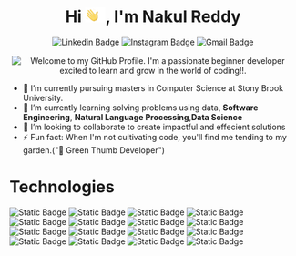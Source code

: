 <h1 align="center">
    Hi <img src='./Assets/wave.gif' height='26' alt='there'>, I'm Nakul Reddy
</h1>

<div align="center">
  
[![Linkedin Badge](https://img.shields.io/badge/-nakulmanne-blue?style=flat-square&logo=Linkedin&logoColor=white&link=https://www.linkedin.com/in/nakul-reddy-manne)](https://www.linkedin.com/in/nakul-reddy-manne)
[![Instagram Badge](https://img.shields.io/badge/-nakulmanne-purple?style=flat-square&logo=instagram&logoColor=white&link=https://instagram.com/nakul_manne/)](https://instagram.com/nakul_manne)
[![Gmail Badge](https://img.shields.io/badge/-nakulreddymanne@gmail.com-c14438?style=flat-square&logo=Gmail&logoColor=white&link=mailto:nakulreddymanne@gmail.com)](mailto:nakulreddymanne@gmail.com)

</div>


<p align='center' style='margin: 16px 4px 8px;'>
    <img src="https://readme-typing-svg.herokuapp.com?font=Fira+Code&pause=1000&color=54A6FF&center=true&vCenter=true&multiline=true&width=710&height=70&lines=Welcome+to+my+GitHub+Profile;I'm+a+passionate+developer+excited+to+code!!" alt="Welcome to my GitHub Profile. I'm a passionate beginner developer excited to learn and grow in the world of coding!!." />
</p>


- 🔭 I’m currently pursuing masters in Computer Science at Stony Brook University.
- 💬 I’m currently learning solving problems using data, **Software Engineering**, **Natural Language Processing**,**Data Science**
- 👯 I’m looking to collaborate to create impactful and effecient solutions 
- ⚡ Fun fact: When I'm not cultivating code, you'll find me tending to my garden.("🌱 Green Thumb Developer")
<h1>Technologies</h1>

![Static Badge](https://img.shields.io/badge/C-darkgreen)
![Static Badge](https://img.shields.io/badge/SQL-pink)
![Static Badge](https://img.shields.io/badge/python-yellow)
![Static Badge](https://img.shields.io/badge/Tensorflow-black)
![Static Badge](https://img.shields.io/badge/SkLearn-meroon)
![Static Badge](https://img.shields.io/badge/HTML-violet)
![Static Badge](https://img.shields.io/badge/CSS-indigo)
![Static Badge](https://img.shields.io/badge/JavaScript-orange)
![Static Badge](https://img.shields.io/badge/react-red)
![Static Badge](https://img.shields.io/badge/Dash-green)
![Static Badge](https://img.shields.io/badge/Flask-grey)
![Static Badge](https://img.shields.io/badge/AWS-darkblue)
![Static Badge](https://img.shields.io/badge/OpenGL-mustard)
![Static Badge](https://img.shields.io/badge/JAVA-darkgreen)
![Static Badge](https://img.shields.io/badge/Node.Js-orange)
![Static Badge](https://img.shields.io/badge/MongoDB-purple)



